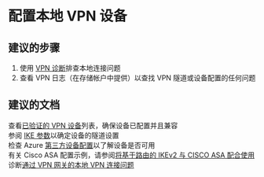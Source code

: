 <properties
    pageTitle="configure on-premises vpn devices"
    description="配置本地 VPN 设备"
    service="microsoft.network"
    resource="virtualnetworks"
    authors="radwiv"
    displayOrder=""
    selfHelpType="generic"
    supportTopicIds=" 32584874"
    resourceTags=""
    productPesIds="15526"
    cloudEnvironments="public"
/>


# <a name="configure-on-premises-vpn-devices"></a>配置本地 VPN 设备

## <a name="recommended-steps"></a>**建议的步骤**

1. 使用 [VPN 诊断](data-blade:microsoft_azure_network.networkwatchervpndiagnosticsblade)排查本地连接问题
2. 查看 VPN 日志（在存储帐户中提供）以查找 VPN 隧道或设备配置的任何问题

## <a name="recommended-documents"></a>**建议的文档**
查看[已验证的 VPN 设备](https://docs.microsoft.com/azure/vpn-gateway/vpn-gateway-about-vpn-devices#a-namedevicetableavalidated-vpn-devices-and-device-configuration-guides)列表，确保设备已配置并且兼容<br>
参阅 [IKE 参数](https://docs.microsoft.com/azure/vpn-gateway/vpn-gateway-about-vpn-devices#a-nameipsecaipsecike-parameters)以确定设备的隧道设置<br>
检查 Azure [第三方设备配置](https://docs.microsoft.com/azure/vpn-gateway/vpn-gateway-3rdparty-device-config-overview)以了解设备是否可用<br>
有关 Cisco ASA 配置示例，请参阅[将基于路由的 IKEv2 与 CISCO ASA 配合使用](https://docs.microsoft.com/azure/vpn-gateway/vpn-gateway-3rdparty-device-config-cisco-asa)<br>
诊断[通过 VPN 网关的本地 VPN 连接问题](https://docs.microsoft.com/azure/network-watcher/network-watcher-diagnose-on-premises-connectivity)

